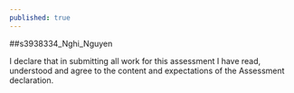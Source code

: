 ```yaml
---
published: true
---
```

##s3938334_Nghi_Nguyen

I declare that in submitting all work for this assessment I have read, understood and agree to the content and expectations of the Assessment declaration.
